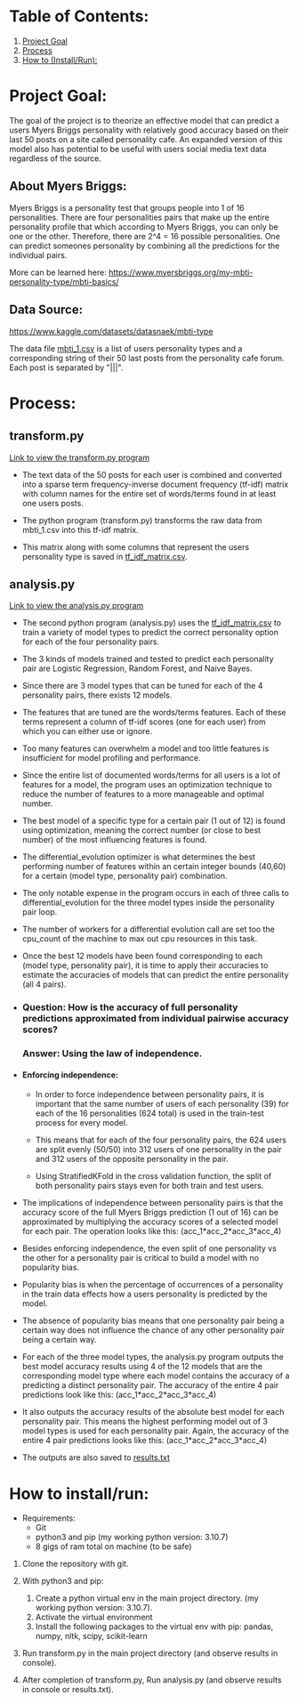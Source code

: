 # Table of Contents:

1. [Project Goal](#project-goal)
2. [Process](#process)
3. [How to (Install/Run):](#how-to-installrun)



# Project Goal:

The goal of the project is to theorize an effective model that can predict a users Myers Briggs personality with relatively good accuracy based on their last 50 posts on a site called personality cafe. An expanded version of this model also has potential to be useful with users social media text data regardless of the source.


## About Myers Briggs:

Myers Briggs is a personality test that groups people into 1 of 16 personalities.
There are four personalities pairs that make up the entire personality profile that which according to Myers Briggs, you can only be one or the other.
Therefore, there are 2^4 = 16 possible personalities. 
One can predict someones personality by combining all the predictions for the individual pairs.

More can be learned here:
https://www.myersbriggs.org/my-mbti-personality-type/mbti-basics/ 

## Data Source:

https://www.kaggle.com/datasets/datasnaek/mbti-type

The data file [mbti_1.csv](mbti_1.csv) is a list of users personality types and a corresponding string of their 50 last posts from the personality cafe forum. Each post is separated by "|||".


# Process: 

## transform.py
[Link to view the transform.py program](transform.py)

- The text data of the 50 posts for each user is combined and converted into a sparse term frequency-inverse document frequency (tf-idf) matrix with column names for the entire set of words/terms found in at least one users posts.

- The python program (transform.py) transforms the raw data from mbti_1.csv into this tf-idf matrix.

- This matrix along with some columns that represent the users personality type is saved in [tf_idf_matrix.csv](tf_idf_matrix.csv).


## analysis.py

[Link to view the analysis.py program](analysis.py)

* The second python program (analysis.py) uses the [tf_idf_matrix.csv](tf_idf_matrix.csv) to train a variety of model types to predict the correct personality option for each of the four personality pairs.

* The 3 kinds of models trained and tested to predict each personality pair are Logistic Regression, Random Forest, and Naive Bayes.

* Since there are 3 model types that can be tuned for each of the 4 personality pairs, there exists 12 models.

* The features that are tuned are the words/terms features. Each of these terms represent a column of tf-idf scores (one for each user) from which you can either use or ignore.

* Too many features can overwhelm a model and too little features is insufficient for model profiling and performance. 

* Since the entire list of documented words/terms for all users is a lot of features for a model, the program uses an optimization technique to reduce the number of features to a more manageable and optimal number.

* The best model of a specific type for a certain pair (1 out of 12) is found using optimization, meaning the correct number (or close to best number) of the most influencing features is found.

* The differential_evolution optimizer is what determines the best performing number of features within an certain integer bounds (40,60) for a certain (model type, personality pair) combination.

* The only notable expense in the program occurs in each of three calls to differential_evolution for the three model types inside the personality pair loop.

* The number of workers for a differential evolution call are set too the cpu_count of the machine to max out cpu resources in this task.

* Once the best 12 models have been found corresponding to each (model type, personality pair), it is time to apply their accuracies to estimate the accuracies of models that can predict the entire personality (all 4 pairs).


* ### Question: How is the accuracy of full personality predictions approximated from individual pairwise accuracy scores?
    ### Answer: Using the law of independence.

* #### Enforcing independence: 

    * In order to force independence between personality pairs, it is important that the same number of users of each personality (39) for each of the 16 personalities (624 total) is used in the train-test process for every model. 

    * This means that for each of the four personality pairs, the 624 users are split evenly (50/50) into 312 users of one personality in the pair and 312 users of the opposite personality in the pair.

    * Using StratifiedKFold in the cross validation function, the split of both personality pairs stays even for both train and test users. 


- The implications of independence between personality pairs is that the accuracy score of the full Myers Briggs prediction (1 out of 16) can be approximated by multiplying the accuracy scores of a selected model for each pair. The operation looks like this: (acc_1\*acc_2\*acc_3\*acc_4)

- Besides enforcing independence, the even split of one personality vs the other for a personality pair is critical to build a model with no popularity bias.

- Popularity bias is when the percentage of occurrences of a personality in the train data effects how a users personality is predicted by the model.

- The absence of popularity bias means that one personality pair being a certain way does not influence the chance of any other personality pair being a certain way.

- For each of the three model types, the analysis.py program outputs the best model accuracy results using 4 of the 12 models that are the corresponding model type where each model contains the accuracy of a predicting a distinct personality pair. The accuracy of the entire 4 pair predictions look like this: (acc_1\*acc_2\*acc_3\*acc_4)

- It also outputs the accuracy results of the absolute best model for each personality pair. This means the highest performing model out of 3 model types is used for each personality pair. Again, the accuracy of the entire 4 pair predictions looks like this: (acc_1\*acc_2\*acc_3\*acc_4)

- The outputs are also saved to [results.txt](results.txt)


# How to install/run:

* Requirements:
    * Git
    * python3 and pip (my working python version: 3.10.7)
    * 8 gigs of ram total on machine (to be safe)

1. Clone the repository with git.

2. With python3 and pip:
    1. Create a python virtual env in the main project directory. (my working python version: 3.10.7).
    2. Activate the virtual environment
    3. Install the following packages to the virtual env with pip: pandas, numpy, nltk, scipy, scikit-learn

3. Run transform.py in the main project directory (and observe results in console).

4. After completion of transform.py, Run analysis.py (and observe results in console or results.txt).


